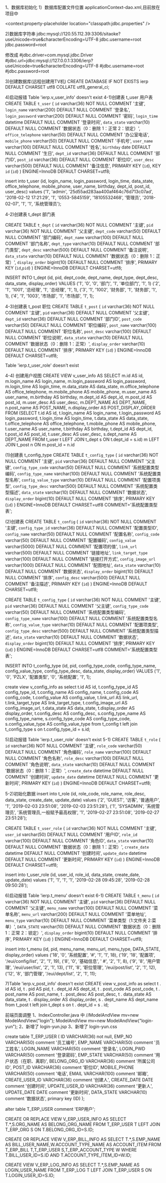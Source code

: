 1、数据库初始化
1）数据库配置文件位置 applicationContext-dao.xml,目前放在项目中
<!-- 加载配置文件 -->
<context:property-placeholder location="classpath:jdbc.properties" />
	
<!-- 将配置文件放到磁盘目录下，方便修改和多环境部署 
<context:property-placeholder location="file:/jdbc.properties" /> -->

2)数据库字符串
jdbc:mysql://120.55.112.39:3306/sitaoke?useUnicode=true&characterEncoding=UTF-8
jdbc.username=root
jdbc.password=root

修改成
#jdbc.driver=com.mysql.jdbc.Driver
#jdbc.url=jdbc:mysql://127.0.0.1:3306/ierp?useUnicode=true&characterEncoding=UTF-8
#jdbc.username=root
#jdbc.password=root

3)创建数据库(远程创建用TV机)
CREATE DATABASE IF NOT EXISTS ierp DEFAULT CHARSET utf8 COLLATE utf8_general_ci;

4)启动报错 Table 'ierp.v_user_info' doesn't exist
4-1)创建表 t_user 用户表
CREATE TABLE `t_user` (
  `id` varchar(36) NOT NULL COMMENT '主键',
  `login_name` varchar(200) DEFAULT NULL COMMENT '登录名',
  `login_password` varchar(200) DEFAULT NULL COMMENT '密码',
  `login_time` datetime DEFAULT NULL COMMENT '登录时间',
  `data_state` varchar(10) DEFAULT NULL COMMENT '数据状态（0：删除 1：正常 2：锁定）',
  `office_telephone` varchar(50) DEFAULT NULL COMMENT '办公室电话',
  `mobile_phone` varchar(50) DEFAULT NULL COMMENT '手机号',
  `user_name` varchar(100) DEFAULT NULL COMMENT '姓名',
  `birthday` date DEFAULT NULL COMMENT '生日',
  `dept_id` varchar(36) DEFAULT NULL COMMENT '部门ID',
  `post_id` varchar(36) DEFAULT NULL COMMENT '职位ID',
  `user_desc` varchar(500) DEFAULT NULL COMMENT '备注信息',
  PRIMARY KEY (`id`),
  KEY `id` (`id`)
) ENGINE=InnoDB DEFAULT CHARSET=utf8;  



insert into t_user
  (id,
   login_name,
   login_password,
   login_time,
   data_state,
   office_telephone,
   mobile_phone,
   user_name,
   birthday,
   dept_id,
   post_id,
   user_desc)
values
  ('1',
   'admin',
   '25d55ad283aa400af464c76d713c07ad',
   '2018-02-12 17:21:29',
   '1',
   '0553-5845159',
   '18105532468',
   '管理员',
   '2018-02-07',
   '1',
   '1',
   '系统管理员');   

4-2)创建表 t_dept 部门表

CREATE TABLE `t_dept` (
  `id` varchar(36) NOT NULL COMMENT '主键',
  `pid` varchar(36) NOT NULL COMMENT '父主键',
  `dept_code` varchar(50) DEFAULT NULL COMMENT '部门编码',
  `dept_name` varchar(100) DEFAULT NULL COMMENT '部门名称',
  `dept_type` varchar(10) DEFAULT NULL COMMENT '部门类型',
  `dept_desc` varchar(500) DEFAULT NULL COMMENT '备注说明',
  `data_state` varchar(10) DEFAULT NULL COMMENT '数据状态（0：删除 1：正常）',
  `display_order` bigint(10) DEFAULT NULL COMMENT '排序',
  PRIMARY KEY (`id`,`pid`)
) ENGINE=InnoDB DEFAULT CHARSET=utf8;

 INSERT INTO t_dept
  (id,
   pid,
   dept_code,
   dept_name,
   dept_type,
   dept_desc,
   data_state,
   display_order)
VALUES
  ('1', '0', '0', '部门', '1', '单位部门', '1', 1)
  ('2', '1', '1001', '总经理', '1', '总经理', '1', 1),
  ('3', '1', '1002', '财务部', '1', '财务部', '1', 1),
  ('4', '1', '1003', '市场部', '1', '市场部', '1', 1);


4-3)创建表 t_post 职位
CREATE TABLE `t_post` (
  `id` varchar(36) NOT NULL COMMENT '主键',
  `pid` varchar(36) DEFAULT NULL COMMENT '父主键',
  `dept_id` varchar(36) DEFAULT NULL COMMENT '部门ID',
  `post_code` varchar(50) DEFAULT NULL COMMENT '职位编码',
  `post_name` varchar(100) DEFAULT NULL COMMENT '职位名称',
  `post_desc` varchar(100) DEFAULT NULL COMMENT '职位说明',
  `data_state` varchar(10) DEFAULT NULL COMMENT '数据状态（0：删除 1：正常）',
  `display_order` varchar(10) DEFAULT NULL COMMENT '排序',
  PRIMARY KEY (`id`)
) ENGINE=InnoDB DEFAULT CHARSET=utf8;

 Table 'ierp.t_user_role' doesn't exist 
       
 4-4) 创建用户视图
  CREATE VIEW  v_user_info  AS
SELECT m.id               AS id,
       m.login_name       AS login_name,
       m.login_password   AS login_password,
       m.login_time       AS login_time,
       m.data_state       AS data_state,
       m.office_telephone AS office_telephone,
       m.mobile_phone     AS mobile_phone,
       m.user_name        AS user_name,
       m.birthday         AS birthday,
       m.dept_id          AS dept_id,
       m.post_id          AS post_id,
       m.user_desc        AS user_desc,
       m.DEPT_NAME        AS DEPT_NAME,
       n.post_name        AS POST_NAME,
       n.display_order    AS POST_DISPLAY_ORDER
  FROM (SELECT t.id               AS id,
                 t.login_name       AS login_name,
                 t.login_password   AS login_password,
                 t.login_time       AS login_time,
                 t.data_state       AS data_state,
                 t.office_telephone AS office_telephone,
                 t.mobile_phone     AS mobile_phone,
                 t.user_name        AS user_name,
                 t.birthday         AS birthday,
                 t.dept_id          AS dept_id,
                 t.post_id          AS post_id,
                 t.user_desc        AS user_desc,
                 s.dept_name        AS DEPT_NAME
            FROM t_user t LEFT JOIN t_dept s ON t.dept_id = s.id) m LEFT JOIN
       t_post n ON m.post_id = n.id      



(1)创建表 t_config_type
CREATE TABLE `t_config_type` (
  `id` varchar(36) NOT NULL COMMENT '主键',
  `pid` varchar(36) DEFAULT NULL COMMENT '父主键',
  `config_type_code` varchar(50) DEFAULT NULL COMMENT '系统配置类型编码',
  `config_type_name` varchar(100) DEFAULT NULL COMMENT '系统配置类型名称',
  `config_value_type` varchar(10) DEFAULT NULL COMMENT '配置项类型',
  `config_type_desc` varchar(500) DEFAULT NULL COMMENT '系统配置类型描述',
  `data_state` varchar(10) DEFAULT NULL COMMENT '数据状态',
  `display_order` bigint(10) DEFAULT NULL COMMENT '排序',
  PRIMARY KEY (`id`)
) ENGINE=InnoDB DEFAULT CHARSET=utf8 COMMENT='系统配置类型表';

(2)创建表
CREATE TABLE `t_config` (
  `id` varchar(36) NOT NULL COMMENT '主键',
  `config_type_id` varchar(36) DEFAULT NULL COMMENT '配置类型ID',
  `config_name` varchar(50) DEFAULT NULL COMMENT '配置名称',
  `config_code` varchar(50) DEFAULT NULL COMMENT '配置编码',
  `config_value` varchar(5000) DEFAULT NULL COMMENT '配置项的值',
  `link_url` varchar(500) DEFAULT NULL COMMENT '链接地址',
  `link_target_type` varchar(100) DEFAULT NULL COMMENT '链接打开方式',
  `config_image_url` varchar(1000) DEFAULT NULL COMMENT '配图地址',
  `data_state` varchar(10) DEFAULT NULL COMMENT '数据状态',
  `display_order` bigint(10) DEFAULT NULL COMMENT '排序',
  `config_desc` varchar(500) DEFAULT NULL COMMENT '备注描述',
  PRIMARY KEY (`id`)
) ENGINE=InnoDB DEFAULT CHARSET=utf8;



CREATE TABLE `t_config_type` (
  `id` varchar(36) NOT NULL COMMENT '主键',
  `pid` varchar(36) DEFAULT NULL COMMENT '父主键',
  `config_type_code` varchar(50) DEFAULT NULL COMMENT '系统配置类型编码',
  `config_type_name` varchar(100) DEFAULT NULL COMMENT '系统配置类型名称',
  `config_value_type` varchar(10) DEFAULT NULL COMMENT '配置项类型',
  `config_type_desc` varchar(500) DEFAULT NULL COMMENT '系统配置类型描述',
  `data_state` varchar(10) DEFAULT NULL COMMENT '数据状态',
  `display_order` bigint(10) DEFAULT NULL COMMENT '排序',
  PRIMARY KEY (`id`)
) ENGINE=InnoDB DEFAULT CHARSET=utf8 COMMENT='系统配置类型表';


INSERT INTO t_config_type
  (id,
   pid,
   config_type_code,
   config_type_name,
   config_value_type,
   config_type_desc,
   data_state,
   display_order)
VALUES
  ('1', '0', 'PZLX', '配置类型', '0', '系统配置', '1', 1);


create view v_config_info as 
select t.id                AS id,
       t.config_type_id    AS config_type_id,
       t.config_name       AS config_name,
       t.config_code       AS config_code,
       t.config_value      AS config_value,
       t.link_url          AS link_url,
       t.link_target_type  AS link_target_type,
       t.config_image_url  AS config_image_url,
       t.data_state        AS data_state,
       t.display_order     AS display_order,
       t.config_desc       AS config_desc,
       s.config_type_name  AS config_type_name,
       s.config_type_code  AS config_type_code,
       s.config_value_type AS config_value_type
  from t_config t
  left join t_config_type s
    on t.config_type_id = s.id;



5)启动报错 Table 'ierp.t_user_role' doesn't exist
5-1)
CREATE TABLE `t_role` (
  `id` varchar(36) NOT NULL COMMENT '主键',
  `role_code` varchar(50) DEFAULT NULL COMMENT '角色编码',
  `role_name` varchar(100) DEFAULT NULL COMMENT '角色名称',
  `role_desc` varchar(100) DEFAULT NULL COMMENT '角色说明',
  `data_state` varchar(10) DEFAULT NULL COMMENT '数据状态（0：删除 1：正常）',
  `create_date` datetime DEFAULT NULL COMMENT '创建时间',
  `update_date` datetime DEFAULT NULL COMMENT '更新时间',
  PRIMARY KEY (`id`)
) ENGINE=InnoDB DEFAULT CHARSET=utf8;

5-2)初始化数据
insert into t_role
  (id,
   role_code,
   role_name,
   role_desc,
   data_state,
   create_date,
   update_date)
values
  ('2',
   'GUEST',
   '访客',
   '普通用户',
   '1',
   '2019-02-03 23:51:08',
   '2019-02-03 23:51:28'),
  ('1',
   'SYSADMIN',
   '系统管理员',
   '系统管理员,一般赋予最高权限',
   '1',
   '2019-02-27 23:51:08',
   '2019-02-27 23:51:28');
   
   
   CREATE TABLE `t_user_role` (
  `id` varchar(36) NOT NULL COMMENT '主键',
  `user_id` varchar(50) DEFAULT NULL COMMENT '用户ID',
  `role_id` varchar(100) DEFAULT NULL COMMENT '角色ID',
  `data_state` varchar(10) DEFAULT NULL COMMENT '数据状态（0：删除 1：正常）',
  `create_date` datetime DEFAULT NULL COMMENT '创建时间',
  `update_date` datetime DEFAULT NULL COMMENT '更新时间',
  PRIMARY KEY (`id`)
) ENGINE=InnoDB DEFAULT CHARSET=utf8;


insert into t_user_role
  (id, user_id, role_id, data_state, create_date, update_date)
values
  ('1',
   '1',
   '1',
   '1',
   '2019-02-28 09:45:28',
   '2019-02-28 09:50:28');

6)启动报错 Table 'ierp.t_menu' doesn't exist
6-1)
CREATE TABLE `t_menu` (
  `id` varchar(36) NOT NULL COMMENT '主键',
  `pid` varchar(36) DEFAULT NULL COMMENT '父主键',
  `menu_name` varchar(100) DEFAULT NULL COMMENT '菜单名称',
  `menu_url` varchar(200) DEFAULT NULL COMMENT '菜单地址',
  `menu_type` varchar(10) DEFAULT NULL COMMENT '菜单类型（1:文件夹 2:菜单）',
  `DATA_STATE` varchar(10) DEFAULT NULL COMMENT '数据状态（0：删除 1：正常 2：锁定）',
  `display_order` bigint(10) DEFAULT NULL COMMENT '排序',
  PRIMARY KEY (`id`)
) ENGINE=InnoDB DEFAULT CHARSET=utf8;


insert into t_menu
  (id, pid, menu_name, menu_url, menu_type, DATA_STATE, display_order)
values
  ('18', '0', '系统配置', '#', '1', '1', 18),
  ('19', '18', '配置项', '/eui/config/list', '2', '1', 19),
  ('8', '0', '基础信息', '  #', '2', '1', 8),
  ('9', '8', '用户管理', '/eui/user/list', '2', '1', 13),
  ('11', '8', '职位管理', '/eui/post/list', '2', '1', 12),
  ('12', '8', '部门管理', '/eui/dept/list', '2', '1', 11);



7)Table 'ierp.v_post_info' doesn't exist
CREATE view v_post_info as
select t . id AS id,
       t . pid AS pid,
       t . dept_id AS dept_id,
       t . post_code AS post_code,
       t . post_name AS post_name,
       t . post_desc AS post_desc,
       t . data_state AS data_state,
       t . display_order AS display_order,
       s . dept_name AS dept_name
  from t_post t left join t_dept s on t . dept_id = s . id;


前端页面调整
1、IndexController.java 中
//ModelAndView mv=new ModelAndView("login");
ModelAndView mv=new ModelAndView("login-yun");
2、新增了 login-yun.jsp
3、新增了 login-yun.css




create table T_ERP_USER
(
   ID                   VARCHAR(36) not null,
   EMP_NO               VARCHAR(50) comment '员工编号',
   EMP_NAME             VARCHAR(50) comment '员工姓名',
   LOGIN_NAME           VARCHAR(50) comment '登录名',
   LOGIN_PWD            VARCHAR(50) comment '登录密码',
   EMP_STATE            VARCHAR(50) comment '用户状态（在职、离职)',
   BELONG_ORG_ID        VARCHAR(36) comment '所属公司ID',
   POST_ID              VARCHAR(36) comment '职位ID',
   MOBILE_PHONE         VARCHAR(50) comment '电话',
   EMAIL                VARCHAR(100) comment '邮箱',
   CREATE_USER_ID       VARCHAR(36) comment '创建人',
   CREATE_DATE          DATE comment '创建时间',
   UPDATE_USER_ID       VARCHAR(36) comment '更新人',
   UPDATE_DATE          DATE comment '更新时间',
   DATA_STATE           VARCHAR(10) comment '数据状态',
   primary key (ID)
);

alter table T_ERP_USER comment 'ERP用户';



CREATE OR REPLACE VIEW V_ERP_USER_INFO AS 
SELECT T.*,S.ORG_NAME AS BELONG_ORG_NAME FROM T_ERP_USER T LEFT JOIN T_ERP_ORG S ON T.BELONG_ORG_ID=S.ID;



CREATE OR REPLACE VIEW V_ERP_BILL_INFO AS 
SELECT T.*,S.EMP_NAME AS BILL_USER_NAME,W.ACCOUNT_TYPE_NAME AS ACCOUNT_ITEM FROM T_ERP_BILL T,T_ERP_USER S,T_ERP_ACCOUNT_TYPE W WHERE T.BILL_USER_ID=S.ID
AND T.ACCOUNT_TYPE_ITEM_ID=W.ID;


CREATE VIEW V_ERP_LOG_INFO AS 
SELECT T.*,S.EMP_NAME AS LOGIN_USER_NAME FROM T_ERP_LOG T LEFT JOIN T_ERP_USER S
ON T.LOGIN_USER_ID=S.ID;

